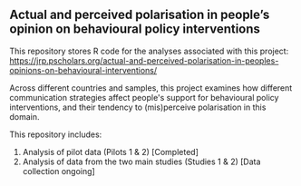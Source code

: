 ## Actual and perceived polarisation in people’s opinion on behavioural policy interventions

This repository stores R code for the analyses associated with this project: https://jrp.pscholars.org/actual-and-perceived-polarisation-in-peoples-opinions-on-behavioural-interventions/

Across different countries and samples, this project examines how different communication strategies affect people's support for behavioural policy interventions, and their tendency to (mis)perceive polarisation in this domain.

This repository includes:

  1. Analysis of pilot data (Pilots 1 & 2) [Completed]
  2. Analysis of data from the two main studies (Studies 1 & 2) [Data collection ongoing]
